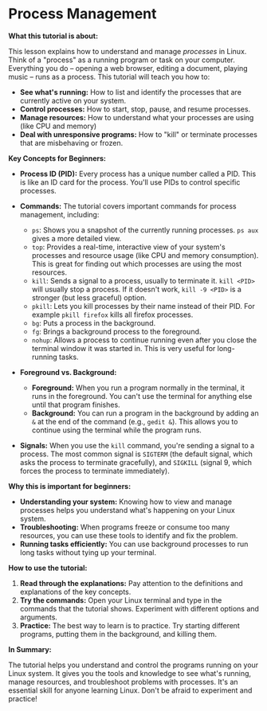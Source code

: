 # Process Management

**What this tutorial is about:**

This lesson explains how to understand and manage *processes* in Linux.  Think of a "process" as a running program or task on your computer.  Everything you do – opening a web browser, editing a document, playing music – runs as a process. This tutorial will teach you how to:

*   **See what's running:** How to list and identify the processes that are currently active on your system.
*   **Control processes:** How to start, stop, pause, and resume processes.
*   **Manage resources:** How to understand what your processes are using (like CPU and memory)
*   **Deal with unresponsive programs:** How to "kill" or terminate processes that are misbehaving or frozen.

**Key Concepts for Beginners:**

*   **Process ID (PID):** Every process has a unique number called a PID.  This is like an ID card for the process.  You'll use PIDs to control specific processes.

*   **Commands:** The tutorial covers important commands for process management, including:

    *   `ps`: Shows you a snapshot of the currently running processes.  `ps aux` gives a more detailed view.
    *   `top`:  Provides a real-time, interactive view of your system's processes and resource usage (like CPU and memory consumption). This is great for finding out which processes are using the most resources.
    *   `kill`: Sends a signal to a process, usually to terminate it.  `kill <PID>` will usually stop a process. If it doesn't work, `kill -9 <PID>` is a stronger (but less graceful) option.
    *   `pkill`: Lets you kill processes by their name instead of their PID. For example `pkill firefox` kills all firefox processes.
    *   `bg`: Puts a process in the background.
    *   `fg`: Brings a background process to the foreground.
    *   `nohup`: Allows a process to continue running even after you close the terminal window it was started in. This is very useful for long-running tasks.

*   **Foreground vs. Background:**

    *   **Foreground:** When you run a program normally in the terminal, it runs in the foreground.  You can't use the terminal for anything else until that program finishes.
    *   **Background:** You can run a program in the background by adding an `&` at the end of the command (e.g., `gedit &`).  This allows you to continue using the terminal while the program runs.

*   **Signals:** When you use the `kill` command, you're sending a signal to a process.  The most common signal is `SIGTERM` (the default signal, which asks the process to terminate gracefully), and `SIGKILL` (signal 9, which forces the process to terminate immediately).

**Why this is important for beginners:**

*   **Understanding your system:** Knowing how to view and manage processes helps you understand what's happening on your Linux system.
*   **Troubleshooting:** When programs freeze or consume too many resources, you can use these tools to identify and fix the problem.
*   **Running tasks efficiently:** You can use background processes to run long tasks without tying up your terminal.

**How to use the tutorial:**

1.  **Read through the explanations:** Pay attention to the definitions and explanations of the key concepts.
2.  **Try the commands:** Open your Linux terminal and type in the commands that the tutorial shows.  Experiment with different options and arguments.
3.  **Practice:** The best way to learn is to practice. Try starting different programs, putting them in the background, and killing them.

**In Summary:**

The tutorial helps you understand and control the programs running on your Linux system. It gives you the tools and knowledge to see what's running, manage resources, and troubleshoot problems with processes. It's an essential skill for anyone learning Linux. Don't be afraid to experiment and practice!
